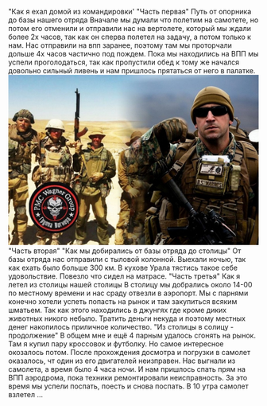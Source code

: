 "Как я ехал домой из командировки'
"Часть первая"
Путь от опорника до базы нашего отряда
 Вначале мы думали что полетим на самотете, но потом его отменили и отправили нас на вертолете, который мы ждали более 2х часов, так как он сперва полетел на задачу, а потом только к нам. Нас отправили на впп заранее, поэтому там мы проторчали дольше 4х часов частично под пождем.
 Пока мы находились на ВПП мы успели проголодаться, так как пропустили обед к тому же начался довольно сильный ливень и нам пришлось прятаться от него в палатке.
 ![АТАТА](Foto.jpg)
"Часть вторая"
"Как мы добирались от базы отряда до столицы"
 От базы отряда нас отправили с тыловой колонной. Выехали ночью, так как ехать было больше 300 км. В кухове Урала тястись такое себе удовольствие. Повезло что сидел на матрасе.
"Часть третья"
Как я летел из столицы нашей столицы
В столицу мы добрались около 14-00 по местному времени и нас сраду отвезли в аэропорт. Мы с парнями конечно хотели успеть попасть на рынок и там закупиться всяким шматьем. Так как этого находились в джунгях где кроме диких животных никого небыло. Тратить деньги некуда и поэтому местных денег накопилось приличное количество.
"Из столицы в солицу - продолжение"
В общем мне и ещё 4 парным удалось сгонять на рынок. Там я купил пару кроссовок и футболку. Но самое интересное окозалось потом. После прохождения досмотра и погрузки в самолет оказалось, чт один из его двигателей неизправен. Нас выгнали из самолета, а время было 4 часа ночи. И нам пришлось спать прям на ВПП аэродрома, пока техники ремонтировали неисправность. За это время мы успели поспать, поесть и снова поспать. В 10 утра самолет взлетел ...
